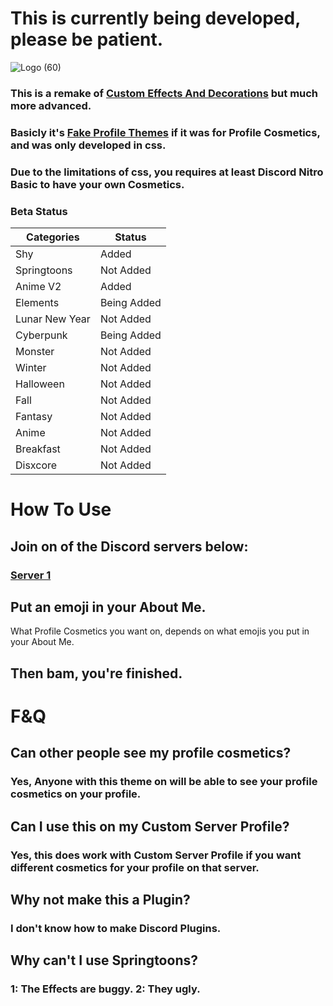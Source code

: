 # This is currently being developed, please be patient.
![Logo (60)](https://github.com/DTACat/Just-Effects-And-Decorations/assets/141873540/a39d86e0-e7c9-4c30-9ac6-09e6009b8814)

### This is a remake of [Custom Effects And Decorations](https://github.com/DTACat/Custom-Effects-And-Decorations-Discord-Theme) but much more advanced.

### Basicly it's [Fake Profile Themes](https://github.com/Vendicated/Vencord/tree/main/src/plugins/fakeProfileThemes) if it was for Profile Cosmetics, and was only developed in css.

### Due to the limitations of css, you requires at least Discord Nitro Basic to have your own Cosmetics.

### Beta Status

| Categories | Status |
| --- | --- |
| Shy | Added |
| Springtoons | Not Added |
| Anime V2 | Added |
| Elements | Being Added |
| Lunar New Year | Not Added |
| Cyberpunk | Being Added |
| Monster | Not Added |
| Winter | Not Added |
| Halloween | Not Added |
| Fall | Not Added |
| Fantasy | Not Added |
| Anime | Not Added |
| Breakfast | Not Added |
| Disxcore | Not Added |

# How To Use

## Join on of the Discord servers below:

### [Server 1](https://discord.gg/zdhpfZXwME)

## Put an emoji in your About Me.

What Profile Cosmetics you want on, depends on what emojis you put in your About Me.

## Then bam, you're finished.

# F&Q

## Can other people see my profile cosmetics?

### Yes, Anyone with this theme on will be able to see your profile cosmetics on your profile.

## Can I use this on my Custom Server Profile?

### Yes, this does work with Custom Server Profile if you want different cosmetics for your profile on that server.

## Why not make this a Plugin?

### I don't know how to make Discord Plugins.

## Why can't I use Springtoons?

### 1: The Effects are buggy. 2: They ugly.

